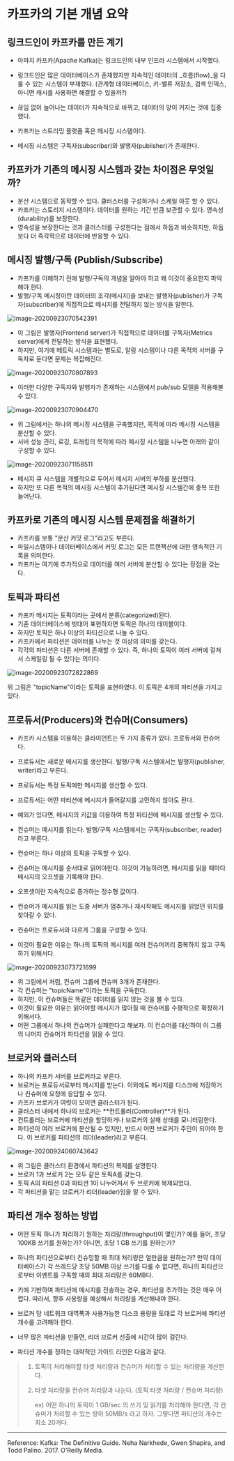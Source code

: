 # 카프카의 기본 개념 요약



## 링크드인이 카프카를 만든 계기

- 아파치 카프카(Apache Kafka)는 링크드인의 내부 인프라 시스템에서 시작했다. 
- 링크드인은 많은 데이터베이스가 존재했지만 지속적인 데이터의 _흐름(flow)_을 다룰 수 있는 시스템이 부재했다.  (관계형 데이터베이스, 키-밸류 저장소, 검색 인덱스, 아니면 캐시를 사용하면 해결할 수 있을까?)
- 끊임 없이 늘어나는 데이터가 지속적으로 바뀌고, 데이터의 양이 커지는 것에 집중했다.

- 카프카는 스트리밍 플랫폼 혹은 메시징 시스템이다. 

- 메시징 시스템은 구독자(subscriber)와 발행자(publisher)가 존재한다.

  

  

## 카프카가 기존의 메시징 시스템과 갖는 차이점은 무엇일까?

- 분산 시스템으로 동작할 수 있다. 클러스터를 구성하거나 스케일 아웃 할 수 있다. 
- 카프카는 스토리지 시스템이다. 데이터를 원하는 기간 만큼 보관할 수 있다. 영속성(durability)를 보장한다.
- 영속성을 보장한다는 것과 클러스터를 구성한다는 점에서 하둡과 비슷하지만, 하둡보다 더 즉각적으로 데이터에 반응할 수 있다.



##  메시징 발행/구독 (Publish/Subscribe)

- 카프카를 이해하기 전에 발행/구독의 개념을 알아야 하고 왜 이것이 중요한지 파악해야 한다. 
- 발행/구독 메시징이란 데이터의 조각(메시지)을 보내는 발행자(publisher)가 구독자(subscriber)에 직접적으로 메시지를 전달하지 않는 방식을 말한다.

![image-20200923070542391](../images/image-20200923070542391.png)

- 이 그림은 발행자(Frontend server)가 직접적으로 데이터를 구독자(Metrics server)에게 전달하는 방식을 표현했다.
- 하지만, 여기에 메트릭 시스템과는 별도로, 알람 시스템이나 다른 목적의 서버를 구독자로 둔다면 문제는 복잡해진다.

![image-20200923070807893](../images/image-20200923070807893.png)



- 이러한 다양한 구독자와 발행자가 존재하는 시스템에서 pub/sub 모델을 적용해볼 수 있다.

![image-20200923070904470](../images/image-20200923070904470.png)



- 위 그림에서는 하나의 메시징 시스템을 구축했지만, 목적에 따라 메시징 시스템을 분산할 수 있다.
- 서버 성능 관리, 로깅, 트래킹의 목적에 따라 메시징 시스템을 나누면 아래와 같이 구성할 수 있다.

![image-20200923071158511](../images/image-20200923071158511.png)



- 메시지 큐 시스템을 개별적으로 두어서 메시지 서버의 부하를 분산했다.
- 하지만 또 다른 목적의 메시징 시스템이 추가된다면 메시징 시스템간에 중복 또한 늘어난다.



## 카프카로 기존의 메시징 시스템 문제점을 해결하기

- 카프카를 보통 "분산 커밋 로그"라고도 부른다.
- 파일시스템이나 데이터베이스에서 커밋 로그는 모든 트랜잭션에 대한 영속적인 기록을 의미한다. 
- 카프카는 여기에 추가적으로 데이터를 여러 서버에 분산할 수 있다는 장점을 갖는다.



## 토픽과 파티션

- 카프카 메시지는 토픽이라는 곳에서 분류(categorized)된다. 
- 기존 데이터베이스에 빗대어 표현하자면 토픽은 하나의 테이블이다.
- 하지만 토픽은 하나 이상의 파티션으로 나눌 수 있다.
- 카프카에서 파티션은 데이터를 나누는 것 이상의 의미를 갖는다.
- 각각의 파티션은 다른 서버에 존재할 수 있다. 즉, 하나의 토픽이 여러 서버에 걸쳐서 스케일링 될 수 있다는 의미다.

![image-20200923072822869](../images/image-20200923072822869.png)

위 그림은 "topicName"이라는 토픽을 표현하였다. 이 토픽은 4개의 파티션을 가지고 있다.



## 프로듀서(Producers)와 컨슈머(Consumers)

- 카프카 시스템을 이용하는 클라이언트는 두 가지 종류가 있다. 프로듀서와 컨슈머다.
- 프로듀서는 새로운 메시지를 생산한다. 발행/구독 시스템에서는 발행자(publisher, writer)라고 부른다.
- 프로듀서는 특정 토픽에만 메시지를 생산할 수 있다.
- 프로듀서는 어떤 파티션에 메시지가 들어갈지를 고민하지 않아도 된다.
- 예외가 있다면, 메시지의 키값을 이용하여 특정 파티션에 메시지를 생산할 수 있다.

- 컨슈머는 메시지를 읽는다. 발행/구독 시스템에서는 구독자(subscriber, reader)라고 부른다.
- 컨슈머는 하나 이상의 토픽을 구독할 수 있다.
- 컨슈머는 메시지를 순서대로 읽어야한다. 이것이 가능하려면, 메시지를 읽을 때마다 메시지의 오프셋을 기록해야 한다.
- 오프셋이란 지속적으로 증가하는 정수형 값이다. 
- 컨슈머가 메시지를 읽는 도중 서버가 멈추거나 재시작해도 메시지를 읽었던 위치를 찾아갈 수 있다.



- 컨슈머는 프로듀서와 다르게 그룹을 구성할 수 있다. 
- 이것이 필요한 이유는 하나의 토픽의 메시지를 여러 컨슈머끼리 중복하지 않고 구독하기 위해서다.

![image-20200923073721699](../images/image-20200923073721699.png)

- 위 그림에서 처럼, 컨슈머 그룹에 컨슈머 3개가 존재한다. 
- 각 컨슈머는 "topicName"이라는 토픽을 구독한다. 
- 하지만, 이 컨슈머들은 똑같은 데이터를 읽지 않는 것을 볼 수 있다.
- 이것이 필요한 이유는 읽어야할 메시지가 많아질 때 컨슈머를 수평적으로 확장하기 위해서다.
- 어떤 그룹에서 하나의 컨슈머가 실패한다고 해보자. 이 컨슈머를 대신하여 이 그룹의 나머지 컨슈머가 파티션을 읽을 수 있다.



## 브로커와 클러스터

- 하나의 카프카 서버를 브로커라고 부른다.
- 브로커는 프로듀서로부터 메시지를 받는다. 이외에도 메시지를 디스크에 저장하거나 컨슈머에 요청에 응답할 수 있다.
- 카프카 브로커가 여럿이 모이면 클러스터가 된다. 
- 클러스터 내에서 하나의 브로커는 **컨트롤러(Controller)**가 된다.
- 컨트롤러는 브로커에 파티션을 할당하거나 브로커의 실패 상태를 모니터링한다.
- 파티션이 여러 브로커에 분산될 수 있지만, 반드시 어떤 브로커가 주인이 되어야 한다. 이 브로커를 파티션의 리더(leader)라고 부른다.



![image-20200924060743642](../images/image-20200924060743642.png)

- 위 그림은 클러스터 환경에서 파티션의 복제를 설명한다.
- 브로커 1과 브로커 2는 모두 같은 토픽A를 갖는다.
- 토픽 A의 파티션 0과 파티션 1이 나누어져서 두 브로커에 복제되었다. 
- 각 파티션을 맡는 브로커가 리더(leader)임을 알 수 있다.



## 파티션 개수 정하는 방법

- 어떤 토픽 하나가 처리하기 원하는 처리량(throughput)이 몇인가? 예를 들어, 초당 100KB 쓰기를 원하는가? 아니면, 초당 1 GB 쓰기를 원하는가?
- 하나의 파티션으로부터 컨슈밍할 때 최대 처리량은 얼만큼을 원하는가? 만약 데이터베이스가 각 쓰레드당 초당 50MB 이상 쓰기를 다룰 수 없다면, 하나의 파티션으로부터 이벤트를 구독할 때의 최대 처리량은 60MB다.
- 키에 기반하여 파티션에 메시지를 전송하는 경우, 파티션을 추가하는 것은 매우 어렵다. 따라서, 향후 사용량을 예상해서 처리량을 계산해내야 한다.

- 브로커 당 네트워크 대역폭과 사용가능한 디스크 용량을 토대로 각 브로커에 파티션 개수를 고려해야 한다.
- 너무 많은 파티션을 만들면, 리더 브로커 선출에 시간이 많이 걸린다.
- 파티션 개수를 정하는 대략적인 가이드 라인은 다음과 같다.

> 1. 토픽이 처리해야할 타겟 처리량과 컨슈머가 처리할 수 있는 처리량을 계산한다.
>
> 2. 타겟 처리량을 컨슈머 처리량과 나눈다. (토픽 타겟 처리량 / 컨슈머 처리량)
>
>    ex) 어떤 하나의 토픽이 1 GB/sec 의 쓰기 및 읽기를 처리해야 한다면, 각 컨슈머가 처리할 수 있는 량이 50MB/s 라고 하자. 그렇다면 파티션의 개수는 최소 20개다.

---

Reference: Kafka: The Definitive Guide. Neha Narkhede, Gwen Shapira, and Todd Palino. 2017. O’Reilly Media.

